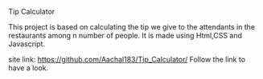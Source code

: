 Tip Calculator

This project is based on calculating the tip we give to the attendants in the restaurants among n number of people. It is made using Html,CSS and Javascript.

site link: https://github.com/Aachal183/Tip_Calculator/  Follow the link to have a look.
